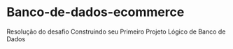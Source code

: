 # Banco-de-dados-ecommerce
Resolução do desafio Construindo seu Primeiro Projeto Lógico de Banco de Dados
